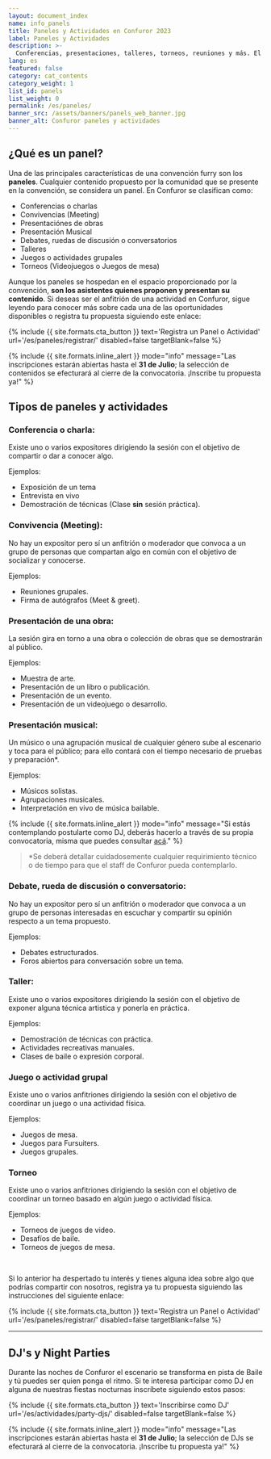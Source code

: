```yaml
---
layout: document_index
name: info_panels
title: Paneles y Actividades en Confuror 2023
label: Paneles y Actividades
description: >-
  Conferencias, presentaciones, talleres, torneos, reuniones y más. El contenido de Confuror es tuyo y queremos presentarlo a la comunidad.
lang: es
featured: false
category: cat_contents
category_weight: 1
list_id: panels
list_weight: 0
permalink: /es/paneles/
banner_src: /assets/banners/panels_web_banner.jpg
banner_alt: Confuror paneles y actividades
---
```


## ¿Qué es un panel?

Una de las principales características de una convención furry son los **paneles**. Cualquier contenido propuesto por la comunidad que se presente en la convención, se considera un panel. En Confuror se clasifican como:

- Conferencias o charlas
- Convivencias (Meeting)
- Presentaciónes de obras
- Presentación Musical
- Debates, ruedas de discusión o conversatorios
- Talleres
- Juegos o actividades grupales
- Torneos (Videojuegos o Juegos de mesa)

Aunque los paneles se hospedan en el espacio proporcionado por la convención, **son los asistentes quienes proponen y presentan su contenido**. Si deseas ser el anfitrión de una actividad en Confuror, sigue leyendo para conocer más sobre cada una de las oportunidades disponibles o registra tu propuesta siguiendo este enlace:

{%
  include {{ site.formats.cta_button }}
  text='Registra un Panel o Actividad'
  url='/es/paneles/registrar/'
  disabled=false
  targetBlank=false
%}

{%
  include {{ site.formats.inline_alert }}
  mode="info"
  message="Las inscripciones estarán abiertas hasta el <strong>31 de Julio</strong>; la selección de contenidos se efecturará al cierre de la convocatoria. ¡Inscribe tu propuesta ya!"
%}


## Tipos de paneles y actividades

### Conferencia o charla:
Existe uno o varios expositores dirigiendo la sesión con el objetivo de compartir o dar a conocer algo.

Ejemplos:
- Exposición de un tema
- Entrevista en vivo
- Demostración de técnicas (Clase **sin** sesión práctica).

### Convivencia (Meeting):
No hay un expositor pero sí un anfitrión o moderador que convoca a un grupo de personas que compartan algo en común con el objetivo de socializar y conocerse.

Ejemplos:
- Reuniones grupales.
- Firma de autógrafos (Meet & greet).

### Presentación de una obra:
La sesión gira en torno a una obra o colección de obras que se demostrarán al público.

Ejemplos:
- Muestra de arte.
- Presentación de un libro o publicación.
- Presentación de un evento.
- Presentación de un videojuego o desarrollo.

### Presentación musical:
Un músico o una agrupación musical de cualquier género sube al escenario y toca para el público; para ello contará con el tiempo necesario de pruebas y preparación*.

Ejemplos:
- Músicos solistas.
- Agrupaciones musicales.
- Interpretación en vivo de música bailable.

{%
  include {{ site.formats.inline_alert }}
  mode="info"
  message="Si estás contemplando postularte como DJ, deberás hacerlo a través de su propia convocatoria, misma que puedes consultar <a href='/es/actividades/party-djs/'>acá</a>."
%}

> *Se deberá detallar cuidadosemente cualquier requirimiento técnico o de tiempo para que el staff de Confuror pueda contemplarlo.

### Debate, rueda de discusión o conversatorio:
No hay un expositor pero sí un anfitrión o moderador que convoca a un grupo de personas interesadas en escuchar y compartir su opinión respecto a un tema propuesto.

Ejemplos:
- Debates estructurados.
- Foros abiertos para conversación sobre un tema.

### Taller:
Existe uno o varios expositores dirigiendo la sesión con el objetivo de exponer alguna técnica artistica y ponerla en práctica.

Ejemplos:
- Demostración de técnicas con práctica.
- Actividades recreativas manuales.
- Clases de baile o expresión corporal.

### Juego o actividad grupal
Existe uno o varios anfitriones dirigiendo la sesión con el objetivo de coordinar un juego o una actividad física.

Ejemplos:
- Juegos de mesa.
- Juegos para Fursuiters.
- Juegos grupales.

### Torneo
Existe uno o varios anfitriones dirigiendo la sesión con el objetivo de coordinar un torneo basado en algún juego o actividad física.

Ejemplos:
- Torneos de juegos de video.
- Desafíos de baile.
- Torneos de juegos de mesa.

<br/>

Si lo anterior ha despertado tu interés y tienes alguna idea sobre algo que podrías compartir con nosotros, registra ya tu propuesta siguiendo las instrucciones del siguiente enlace:

{%
  include {{ site.formats.cta_button }}
  text='Registra un Panel o Actividad'
  url='/es/paneles/registrar/'
  disabled=false
  targetBlank=false
%}

---

## DJ's y Night Parties

Durante las noches de Confuror el escenario se transforma en pista de Baile y tú puedes ser quien ponga el ritmo. Si te interesa participar como DJ en alguna de nuestras fiestas nocturnas inscríbete siguiendo estos pasos:

{%
  include {{ site.formats.cta_button }}
  text='Inscribirse como DJ'
  url='/es/actividades/party-djs/'
  disabled=false
  targetBlank=false
%}

{%
  include {{ site.formats.inline_alert }}
  mode="info"
  message="Las inscripciones estarán abiertas hasta el <strong>31 de Julio</strong>; la selección de DJs se efecturará al cierre de la convocatoria. ¡Inscribe tu propuesta ya!"
%}